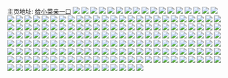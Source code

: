 主页地址: [给小菜亲一口](https://weibo.com/u/5623116028) 
![](https://wx4.sinaimg.cn/mw2000/0068y1lOly1h9hjefv9qzj32c0340qv5.jpg) 
![](https://wx4.sinaimg.cn/mw2000/0068y1lOly1h9hjestquij30u01404am.jpg) 
![](https://wx4.sinaimg.cn/mw2000/0068y1lOly1h9hjedd7x6j32c03407wi.jpg) 
![](https://wx4.sinaimg.cn/mw2000/0068y1lOly1h9hjeenz0nj33402c0x6q.jpg) 
![](https://wx4.sinaimg.cn/mw2000/0068y1lOly1h9dsa6k9vqj32c0340npd.jpg) 
![](https://wx4.sinaimg.cn/mw2000/0068y1lOly1h9dt48gps9j30wi1ycagp.jpg) 
![](https://wx4.sinaimg.cn/mw2000/0068y1lOly1h9dsacei87j335s2dckjm.jpg) 
![](https://wx4.sinaimg.cn/mw2000/0068y1lOly1h9dt462g71j327d2rde81.jpg) 
![](https://wx4.sinaimg.cn/mw2000/0068y1lOly1h97xcojciej31sc2dse81.jpg) 
![](https://wx4.sinaimg.cn/mw2000/0068y1lOly1h92o3bh7ybj30tu0tujxr.jpg) 
![](https://wx4.sinaimg.cn/mw2000/0068y1lOly1h92o3fvi3pj32c03401ky.jpg) 
![](https://wx4.sinaimg.cn/mw2000/0068y1lOly1h8zc71f96gj32c02c04qq.jpg) 
![](https://wx4.sinaimg.cn/mw2000/0068y1lOly1h8zc70d0lsj33402c0b2a.jpg) 
![](https://wx4.sinaimg.cn/mw2000/0068y1lOly1h8zc73efbyj30zo2567wh.jpg) 
![](https://wx4.sinaimg.cn/mw2000/0068y1lOly1h8zc73qhjuj30y50q5448.jpg) 
![](https://wx4.sinaimg.cn/mw2000/0068y1lOly1h8mmytx99yj30t21dh0x3.jpg) 
![](https://wx4.sinaimg.cn/mw2000/0068y1lOly1h8mmytgf88j32c03407wi.jpg) 
![](https://wx4.sinaimg.cn/mw2000/0068y1lOly1h8au1m6v0dj33402c0kjm.jpg) 
![](https://wx4.sinaimg.cn/mw2000/0068y1lOly1h8au1ndh09j32bz2bzkjl.jpg) 
![](https://wx4.sinaimg.cn/mw2000/0068y1lOly1h8au55lv3ej32q027v1kz.jpg) 
![](https://wx4.sinaimg.cn/mw2000/0068y1lOly1h8au57om5pj32c0340x6p.jpg) 
![](https://wx4.sinaimg.cn/mw2000/0068y1lOly1h7oscy3h7ij30u014010f.jpg) 
![](https://wx4.sinaimg.cn/mw2000/0068y1lOly1h7osd1a8o5j30u0128jx4.jpg) 
![](https://wx4.sinaimg.cn/mw2000/0068y1lOly1h7nvldhelaj33402c0b2a.jpg) 
![](https://wx4.sinaimg.cn/mw2000/0068y1lOly1h7nvlfog4uj33402c0e82.jpg) 
![](https://wx4.sinaimg.cn/mw2000/0068y1lOly1h7k01k4kt7j30u0140q8y.jpg) 
![](https://wx4.sinaimg.cn/mw2000/0068y1lOly1h7k0217yjmj30u014010s.jpg) 
![](https://wx4.sinaimg.cn/mw2000/0068y1lOly1h7ehdx0fnhj31j02psq64.jpg) 
![](https://wx4.sinaimg.cn/mw2000/0068y1lOly1h7ehdojls1j31j02psh9p.jpg) 
![](https://wx4.sinaimg.cn/mw2000/0068y1lOly1h77pqpbatdj316o1kwjxf.jpg) 
![](https://wx4.sinaimg.cn/mw2000/0068y1lOly1h77nezgyf0j313u0tutcq.jpg) 
![](https://wx4.sinaimg.cn/mw2000/0068y1lOly1h77ndmw26cj32c0340e82.jpg) 
![](https://wx4.sinaimg.cn/mw2000/0068y1lOly1h77ndg5etwj32c03401ky.jpg) 
![](https://wx4.sinaimg.cn/mw2000/0068y1lOly1h76c6o1t14j30u0140jtc.jpg) 
![](https://wx4.sinaimg.cn/mw2000/0068y1lOly1h76c6ttew4j31400u0q8t.jpg) 
![](https://wx4.sinaimg.cn/mw2000/0068y1lOly1h76c6w4akwj32c0340b2a.jpg) 
![](https://wx4.sinaimg.cn/mw2000/0068y1lOly1h753j4k8nhj31400u0di0.jpg) 
![](https://wx4.sinaimg.cn/mw2000/0068y1lOly1h75421c92xj30u01407bt.jpg) 
![](https://wx4.sinaimg.cn/mw2000/0068y1lOly1h7542r82hjj30u014044w.jpg) 
![](https://wx4.sinaimg.cn/mw2000/0068y1lOly1h7542cj6zyj30u0140afp.jpg) 
![](https://wx4.sinaimg.cn/mw2000/0068y1lOly1h7543v67c6j31400u076m.jpg) 
![](https://wx4.sinaimg.cn/mw2000/0068y1lOgy1h6v3ba4brsj30u01603zh.jpg) 
![](https://wx4.sinaimg.cn/mw2000/0068y1lOgy1h6v3758r9zj31ba0zgafl.jpg) 
![](https://wx4.sinaimg.cn/mw2000/0068y1lOgy1h6v2wh3qijj32c03407wj.jpg) 
![](https://wx4.sinaimg.cn/mw2000/0068y1lOgy1h6v2wio078j32c0340kjm.jpg) 
![](https://wx4.sinaimg.cn/mw2000/0068y1lOgy1h6v2wljguqj32yo280u0z.jpg) 
![](https://wx4.sinaimg.cn/mw2000/0068y1lOgy1h6v2xrhnqpj30u0140ti1.jpg) 
![](https://wx4.sinaimg.cn/mw2000/0068y1lOgy1h6v2wdoatsj32c0340e82.jpg) 
![](https://wx4.sinaimg.cn/mw2000/0068y1lOgy1h6v2wordyjj33402c0hdv.jpg) 
![](https://wx4.sinaimg.cn/mw2000/0068y1lOgy1h6v2wukx6kj30u01hc43u.jpg) 
![](https://wx4.sinaimg.cn/mw2000/0068y1lOgy1h6v2wy8tk3j32c0340npe.jpg) 
![](https://wx4.sinaimg.cn/mw2000/0068y1lOgy1h6v3125nalj30u00zdtgy.jpg) 
![](https://wx4.sinaimg.cn/mw2000/0068y1lOgy1h6sgmejc28j31hc0u0gsz.jpg) 
![](https://wx4.sinaimg.cn/mw2000/0068y1lOly1h6ozbzcf7nj30t314taf0.jpg) 
![](https://wx4.sinaimg.cn/mw2000/0068y1lOly1h6ozbzn0paj30q6105gpa.jpg) 
![](https://wx4.sinaimg.cn/mw2000/0068y1lOly1h6elquk3q5j30tu13u0ty.jpg) 
![](https://wx4.sinaimg.cn/mw2000/0068y1lOly1h6elom8i41j329a30dx6p.jpg) 
![](https://wx4.sinaimg.cn/mw2000/0068y1lOly1h6eloochw7j329j29jb2a.jpg) 
![](https://wx4.sinaimg.cn/mw2000/0068y1lOly1h6elonde9oj32a32zex6p.jpg) 
![](https://wx4.sinaimg.cn/mw2000/0068y1lOly1h6eloqgenmj32c0340zqb.jpg) 
![](https://wx4.sinaimg.cn/mw2000/0068y1lOly1h6elorqj8mj32c0340b2b.jpg) 
![](https://wx4.sinaimg.cn/mw2000/0068y1lOly1h699nrbr0xj32c0340kjm.jpg) 
![](https://wx4.sinaimg.cn/mw2000/0068y1lOly1h699r09ezwj30tz0mhwg4.jpg) 
![](https://wx4.sinaimg.cn/mw2000/0068y1lOly1h699noo5k2j32c0340e82.jpg) 
![](https://wx4.sinaimg.cn/mw2000/0068y1lOly1h699nlhy3zj32c0340npe.jpg) 
![](https://wx4.sinaimg.cn/mw2000/0068y1lOly1h699nq4cl5j32c03404qr.jpg) 
![](https://wx4.sinaimg.cn/mw2000/0068y1lOly1h699nnlr5hj32c02c07wi.jpg) 
![](https://wx4.sinaimg.cn/mw2000/0068y1lOly1h699ntlifhj33402c0x6p.jpg) 
![](https://wx4.sinaimg.cn/mw2000/0068y1lOly1h699nmlxatj32c03407wi.jpg) 
![](https://wx4.sinaimg.cn/mw2000/0068y1lOly1h60mxihoecj30zo2564it.jpg) 
![](https://wx4.sinaimg.cn/mw2000/0068y1lOly1h60mxhlt9xj30on0u6dg4.jpg) 
![](https://wx4.sinaimg.cn/mw2000/0068y1lOly1h5zlo2b6bmj30tu13u78u.jpg) 
![](https://wx4.sinaimg.cn/mw2000/0068y1lOly1h5zlolibqdj313u0tuajh.jpg) 
![](https://wx4.sinaimg.cn/mw2000/0068y1lOly1h5zlo748ynj32c0340e82.jpg) 
![](https://wx4.sinaimg.cn/mw2000/0068y1lOly1h5y3w3fsixj30u0140dml.jpg) 
![](https://wx4.sinaimg.cn/mw2000/0068y1lOly1h5y3wm11wcj30tu13uahi.jpg) 
![](https://wx4.sinaimg.cn/mw2000/0068y1lOly1h5y3w44c8ej31400u0gos.jpg) 
![](https://wx4.sinaimg.cn/mw2000/0068y1lOly1h5y3w53z3xj30u0140q3u.jpg) 
![](https://wx4.sinaimg.cn/mw2000/0068y1lOly1h5y3w6q779j30u0140t97.jpg) 
![](https://wx4.sinaimg.cn/mw2000/0068y1lOly1h5pwtgwvllj30u01414c1.jpg) 
![](https://wx4.sinaimg.cn/mw2000/0068y1lOly1h5pwtob5jij313u0tu0wd.jpg) 
![](https://wx4.sinaimg.cn/mw2000/0068y1lOly1h5iyi2rm06j30u00mzq4b.jpg) 
![](https://wx4.sinaimg.cn/mw2000/0068y1lOly1h5dhlk2v2yj32c0340x6p.jpg) 
![](https://wx4.sinaimg.cn/mw2000/0068y1lOly1h5dhll8yg5j32c0340npe.jpg) 
![](https://wx4.sinaimg.cn/mw2000/0068y1lOly1h5dhme0mdvj30u010tq5i.jpg) 
![](https://wx4.sinaimg.cn/mw2000/0068y1lOly1h525krqnh7j30mi0u0dm6.jpg) 
![](https://wx4.sinaimg.cn/mw2000/0068y1lOly1h525lv5vjnj30mi0u0jwx.jpg) 
![](https://wx4.sinaimg.cn/mw2000/0068y1lOly1h525jnrapmj33402c0u0y.jpg) 
![](https://wx4.sinaimg.cn/mw2000/0068y1lOly1h525jp69j8j32c0340x6q.jpg) 
![](https://wx4.sinaimg.cn/mw2000/0068y1lOly1h4zia259rrj32c0340u0y.jpg) 
![](https://wx4.sinaimg.cn/mw2000/0068y1lOly1h4xj0sckopj30mi0u00uy.jpg) 
![](https://wx4.sinaimg.cn/mw2000/0068y1lOly1h4xj0eu0x3j30tu0y6tdg.jpg) 
![](https://wx4.sinaimg.cn/mw2000/0068y1lOly1h4v2ek3eggj32c0340hdu.jpg) 
![](https://wx4.sinaimg.cn/mw2000/0068y1lOgy1h4p7bene5uj31400u046i.jpg) 
![](https://wx4.sinaimg.cn/mw2000/0068y1lOly1h4n5nqdha1j30mi0u0tf7.jpg) 
![](https://wx4.sinaimg.cn/mw2000/0068y1lOly1h4n5m6hwxej31400u0wmg.jpg) 
![](https://wx4.sinaimg.cn/mw2000/0068y1lOly1h4n5nr1vpzj30mi0u0dpz.jpg) 
![](https://wx4.sinaimg.cn/mw2000/0068y1lOly1h4lilkpap0j30qi0zlgol.jpg) 
![](https://wx4.sinaimg.cn/mw2000/0068y1lOly1h4lilkzy4nj30qm16uq65.jpg) 
![](https://wx4.sinaimg.cn/mw2000/0068y1lOly1h4lilztluvj30mi0u0wnr.jpg) 
![](https://wx4.sinaimg.cn/mw2000/0068y1lOly1h4jcr9oxdgj32c0340npe.jpg) 
![](https://wx4.sinaimg.cn/mw2000/0068y1lOly1h4jcssn748j30mi0u0tfr.jpg) 
![](https://wx4.sinaimg.cn/mw2000/0068y1lOly1h4jcsakoxoj30mi0u0doo.jpg) 
![](https://wx4.sinaimg.cn/mw2000/0068y1lOly1h4jcr5zitjj32c0340kjm.jpg) 
![](https://wx4.sinaimg.cn/mw2000/0068y1lOly1h43csaakc7j31400u0gvq.jpg) 
![](https://wx4.sinaimg.cn/mw2000/0068y1lOly1h43csxfhjqj31400u0wls.jpg) 
![](https://wx4.sinaimg.cn/mw2000/0068y1lOly1h43csy1zgyj30u0140n3x.jpg) 
![](https://wx4.sinaimg.cn/mw2000/0068y1lOly1h43csyr2t0j31400u0dl1.jpg) 
![](https://wx4.sinaimg.cn/mw2000/0068y1lOly1h42hhpx39ij33402c07wi.jpg) 
![](https://wx4.sinaimg.cn/mw2000/0068y1lOly1h3t8jw25qtj30qw1mpq6h.jpg) 
![](https://wx4.sinaimg.cn/mw2000/0068y1lOly1h3t8jwooqej30qt1mvjuf.jpg) 
![](https://wx4.sinaimg.cn/mw2000/0068y1lOly1h3t8l0ekjij313u0tujy7.jpg) 
![](https://wx4.sinaimg.cn/mw2000/0068y1lOly1h3pkpta7ffj30mi0u0tfk.jpg) 
![](https://wx4.sinaimg.cn/mw2000/0068y1lOly1h3pkldzmsqj316o1jn1kx.jpg) 
![](https://wx4.sinaimg.cn/mw2000/0068y1lOly1h3pkld5qfnj30mi0u0460.jpg) 
![](https://wx4.sinaimg.cn/mw2000/0068y1lOly1h3pkll2nyvj32c0340qv5.jpg) 
![](https://wx4.sinaimg.cn/mw2000/0068y1lOly1h3pkls7s2fj32c0340qv6.jpg) 
![](https://wx4.sinaimg.cn/mw2000/0068y1lOly1h3pkltctx8j33402c0b2a.jpg) 
![](https://wx4.sinaimg.cn/mw2000/0068y1lOly1h3pklytk7hj30mi0u0dmg.jpg) 
![](https://wx4.sinaimg.cn/mw2000/0068y1lOly1h3pkr61gdpj313u0tu13m.jpg) 
![](https://wx4.sinaimg.cn/mw2000/0068y1lOly1h3is277wj4j32c0340hdu.jpg) 
![](https://wx4.sinaimg.cn/mw2000/0068y1lOly1h3is2ei6gyj30zo2567wh.jpg) 
![](https://wx4.sinaimg.cn/mw2000/0068y1lOly1h3gaieowbrj31400u0gsx.jpg) 
![](https://wx4.sinaimg.cn/mw2000/0068y1lOly1h3gaidcp5sj30u0140n32.jpg) 
![](https://wx4.sinaimg.cn/mw2000/0068y1lOly1h3a5fh17ldj32c03404qs.jpg) 
![](https://wx4.sinaimg.cn/mw2000/0068y1lOly1h3a5filtfbj32c03407wi.jpg) 
![](https://wx4.sinaimg.cn/mw2000/0068y1lOly1h21f2d3exlj32c0340hdu.jpg) 
![](https://wx4.sinaimg.cn/mw2000/0068y1lOly1h21f2egcwoj32c03407wi.jpg) 
![](https://wx4.sinaimg.cn/mw2000/0068y1lOly1h21f2fxtffj33402c01kz.jpg) 
![](https://wx4.sinaimg.cn/mw2000/0068y1lOly1h21f2hhy70j32c03404qq.jpg) 
![](https://wx4.sinaimg.cn/mw2000/0068y1lOly1h12quzlc43j30zo256e81.jpg) 
![](https://wx4.sinaimg.cn/mw2000/0068y1lOly1h10fpj5teqj30af0mkaaa.jpg) 
![](https://wx4.sinaimg.cn/mw2000/0068y1lOly1h0f5qk1hr4j30u01hcq9z.jpg) 
![](https://wx4.sinaimg.cn/mw2000/0068y1lOly1h0f5qu985sj30ka0trq86.jpg) 
![](https://wx4.sinaimg.cn/mw2000/0068y1lOly1h0f5qmaaizj30u0140aja.jpg) 
![](https://wx4.sinaimg.cn/mw2000/0068y1lOly1h0f5qmro8uj30u0140td0.jpg) 
![](https://wx4.sinaimg.cn/mw2000/0068y1lOly1h0f5qn9tzmj31400u0n5e.jpg) 
![](https://wx4.sinaimg.cn/mw2000/0068y1lOly1h0f5qnuvu7j31400u07d0.jpg) 
![](https://wx4.sinaimg.cn/mw2000/0068y1lOly1h06m0cbm29j32c03404qq.jpg) 
![](https://wx4.sinaimg.cn/mw2000/0068y1lOly1h06m0baq1oj32c03407wi.jpg) 
![](https://wx4.sinaimg.cn/mw2000/0068y1lOly1h06m0ek3t6j32c0340kjm.jpg) 
![](https://wx4.sinaimg.cn/mw2000/0068y1lOly1h06m0dbwltj32c0340npe.jpg) 
![](https://wx4.sinaimg.cn/mw2000/0068y1lOly1h01u3mfn2mj32c0340kjn.jpg) 
![](https://wx4.sinaimg.cn/mw2000/0068y1lOly1h01u3l0dynj33402c04qr.jpg) 
![](https://wx4.sinaimg.cn/mw2000/0068y1lOly1h01u3odhlej33402c04qr.jpg) 
![](https://wx4.sinaimg.cn/mw2000/0068y1lOly1h01u3pzi0yj33402c0x6p.jpg) 
![](https://wx4.sinaimg.cn/mw2000/0068y1lOly1h01u3rg8szj32c0340npf.jpg) 
![](https://wx4.sinaimg.cn/mw2000/0068y1lOly1gzyd3e19dkj32c0340b2b.jpg) 
![](https://wx4.sinaimg.cn/mw2000/0068y1lOly1gzyd3erc27j31400u0jwv.jpg) 
![](https://wx4.sinaimg.cn/mw2000/0068y1lOly1gzgjvqsxrbj32c0340qv5.jpg) 
![](https://wx4.sinaimg.cn/mw2000/0068y1lOly1gzgjw9fl9sj32c03407wi.jpg) 
![](https://wx4.sinaimg.cn/mw2000/0068y1lOly1gwt04u7bvij30u01400zu.jpg) 
![](https://wx4.sinaimg.cn/mw2000/0068y1lOly1gvyxt5s8fmj30u0140qef.jpg) 
![](https://wx4.sinaimg.cn/mw2000/0068y1lOly1gvyzr6z4z8j30u0140wj6.jpg) 
![](https://wx4.sinaimg.cn/mw2000/0068y1lOly1guyjzp37wxj60u0140gte02.jpg) 
![](https://wx4.sinaimg.cn/mw2000/0068y1lOly1guobokqrqfj63402c07wj02.jpg) 
![](https://wx4.sinaimg.cn/mw2000/0068y1lOly1guoboomlg4j63402c0b2b02.jpg) 
![](https://wx4.sinaimg.cn/mw2000/0068y1lOly1gujwiqcqg2j61400u0n6g02.jpg) 
![](https://wx4.sinaimg.cn/mw2000/0068y1lOly1gujwiqx0ibj61400u0dmt02.jpg) 
![](https://wx4.sinaimg.cn/mw2000/0068y1lOly1guixnqefkkj60lf0m1q7g02.jpg) 
![](https://wx4.sinaimg.cn/mw2000/0068y1lOly1guhpd5mabqj60hn0hm3zr02.jpg) 
![](https://wx4.sinaimg.cn/mw2000/0068y1lOly1gucm2w8m8wj61400u0dt302.jpg) 
![](https://wx4.sinaimg.cn/mw2000/0068y1lOly1gucm2vl90yj61400u0tjv02.jpg) 
![](https://wx4.sinaimg.cn/mw2000/0068y1lOly1gubvj40xspj63402c0e8302.jpg) 
![](https://wx4.sinaimg.cn/mw2000/0068y1lOly1gubvj6cx5bj63402c0b2b02.jpg) 
![](https://wx4.sinaimg.cn/mw2000/0068y1lOly1gubvj7h1t3j30u01hc4gv.jpg) 
![](https://wx4.sinaimg.cn/mw2000/0068y1lOly1gubvj8ulfaj62c0340kjm02.jpg) 
![](https://wx4.sinaimg.cn/mw2000/0068y1lOly1gubvq2h7gkj62c0340e8102.jpg) 
![](https://wx4.sinaimg.cn/mw2000/0068y1lOly1gubvjcri63j32c0340u0y.jpg) 
![](https://wx4.sinaimg.cn/mw2000/0068y1lOly1gubvjf2swvj62c0340u0z02.jpg) 
![](https://wx4.sinaimg.cn/mw2000/0068y1lOly1gubvj1fj2uj63402c0npe02.jpg) 
![](https://wx4.sinaimg.cn/mw2000/0068y1lOly1gubvjgu9yzj62c0340e8202.jpg) 
![](https://wx4.sinaimg.cn/mw2000/0068y1lOly1gubvjigk9pj32c0340npe.jpg) 
![](https://wx4.sinaimg.cn/mw2000/0068y1lOly1guazvnajnmj61400u0wm002.jpg) 
![](https://wx4.sinaimg.cn/mw2000/0068y1lOly1gu0f8z1is4j61o0280u0x02.jpg) 
![](https://wx4.sinaimg.cn/mw2000/0068y1lOly1gtqn6y0eo4j61400u048802.jpg) 
![](https://wx4.sinaimg.cn/mw2000/0068y1lOly1gtqn70e7c5j61400u0k1202.jpg) 
![](https://wx4.sinaimg.cn/mw2000/0068y1lOly1gtg1omzimcj60u01407d902.jpg) 
![](https://wx4.sinaimg.cn/mw2000/0068y1lOly1gtg1onpiv7j61400u0qbk02.jpg) 
![](https://wx4.sinaimg.cn/mw2000/0068y1lOly1gt0qru16mpj31400u0q8s.jpg) 
![](https://wx4.sinaimg.cn/mw2000/0068y1lOly1gs9s00zstdj33402c0npd.jpg) 
![](https://wx4.sinaimg.cn/mw2000/0068y1lOly1gs9s1ykg3vj32c0340e82.jpg) 
![](https://wx4.sinaimg.cn/mw2000/0068y1lOly1gs9s1l67rzj32c03404qq.jpg) 
